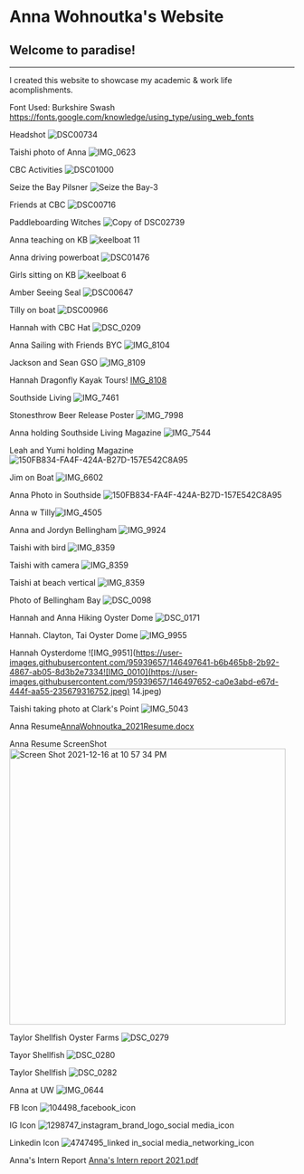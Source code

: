 # Anna Wohnoutka's Website
## Welcome to paradise!

***
I created this website to showcase my academic & work life acomplishments.

Font Used: Burkshire Swash
https://fonts.google.com/knowledge/using_type/using_web_fonts

Headshot
![DSC00734](https://user-images.githubusercontent.com/95939657/145753004-09c407e1-9317-4509-bcdd-6c2527b13b5d.jpg)

Taishi photo of Anna
![IMG_0623](https://user-images.githubusercontent.com/95939657/145754503-e9c5ba95-0766-46ea-bc63-f35872d069f6.JPG)

CBC Activities
![DSC01000](https://user-images.githubusercontent.com/95939657/145753626-17ce940f-a47a-40c2-a413-6c82f144a7c7.jpg)

Seize the Bay Pilsner
![Seize the Bay-3](https://user-images.githubusercontent.com/95939657/145753662-c01ace67-1d26-4934-9ab2-e9143142db8b.jpg)

Friends at CBC
![DSC00716](https://user-images.githubusercontent.com/95939657/145753723-daf8428b-701f-473e-a518-7b29a30f1643.jpg)

Paddleboarding Witches
![Copy of DSC02739](https://user-images.githubusercontent.com/95939657/145753783-90c8b889-4adc-4429-879e-289f7f95a697.jpg)

Anna teaching on KB
![keelboat 11](https://user-images.githubusercontent.com/95939657/145753894-e4fb3bf5-ec8c-49fc-90aa-5ef8d532b912.jpeg)

Anna driving powerboat
![DSC01476](https://user-images.githubusercontent.com/95939657/145753950-da1d03a8-5feb-4fce-b08a-235631cbf9cd.jpg)

Girls sitting on KB
![keelboat 6](https://user-images.githubusercontent.com/95939657/145754084-8aea844d-9639-4d3b-8398-385021060a36.jpg)

Amber Seeing Seal
![DSC00647](https://user-images.githubusercontent.com/95939657/145754162-e149dc80-7a14-4753-9d37-b7da4698b178.jpg)

Tilly on boat
![DSC00966](https://user-images.githubusercontent.com/95939657/145754467-06523404-14fe-468e-afb3-c867895e21ad.jpg)

Hannah with CBC Hat
![DSC_0209](https://user-images.githubusercontent.com/95939657/145755029-316dbe11-3b97-430d-b532-dce0946ef687.jpeg)

Anna Sailing with Friends BYC
![IMG_8104](https://user-images.githubusercontent.com/95939657/145889249-fcb8d26d-108b-483c-92cd-21c98386ff4b.JPEG)

Jackson and Sean GSO
![IMG_8109](https://user-images.githubusercontent.com/95939657/145889286-b1a3c7cb-10ca-4a0e-9707-aaa01906b999.jpeg)

Hannah Dragonfly Kayak Tours!
[IMG_8108](https://user-images.githubusercontent.com/95939657/145889338-9076c272-1a39-4c6c-b54e-8bb085800a8a.jpeg)

Southside Living
![IMG_7461](https://user-images.githubusercontent.com/95939657/145889416-f81be51d-51c0-4872-b107-2ae5d0c58e51.jpeg)

Stonesthrow Beer Release Poster
![IMG_7998](https://user-images.githubusercontent.com/95939657/145889580-63824735-e638-43d7-a27f-3be5744725ee.jpeg)



Anna holding Southside Living Magazine
![IMG_7544](https://user-images.githubusercontent.com/95939657/145889431-4ed245ef-10f9-4bcf-acfb-510a4965f5a2.jpeg)

Leah and Yumi holding Magazine
![150FB834-FA4F-424A-B27D-157E542C8A95](https://user-images.githubusercontent.com/95939657/145889702-a1b222d5-3539-46b6-95aa-03b4bd21aa9b.JPG)

Jim on Boat
![IMG_6602](https://user-images.githubusercontent.com/95939657/145889758-c84ce3ea-1e7d-4ca7-8f5d-47786a686ea6.jpeg)

Anna Photo in Southside
![150FB834-FA4F-424A-B27D-157E542C8A95](https://user-images.githubusercontent.com/95939657/145892014-2edf8e6b-00dd-431b-b842-56ae2332e4ce.JPG)

Anna w Tilly![IMG_4505](https://user-images.githubusercontent.com/95939657/145892158-f852a220-1353-4e4a-92dd-dd010791df6b.jpeg)

Anna and Jordyn Bellingham
![IMG_9924](https://user-images.githubusercontent.com/95939657/145893450-358ae6ba-9d42-4e8b-a4df-a48a142b30b8.JPG)

Taishi with bird
![IMG_8359](https://user-images.githubusercontent.com/95939657/145893527-27bee730-0a54-4fdd-a750-8569bdab57c2.JPEG)

Taishi with camera
![IMG_8359](https://user-images.githubusercontent.com/95939657/145893564-0169b649-ee5a-4150-9ce7-3b387e7f0a2d.JPEG)

Taishi at beach vertical
![IMG_8359](https://user-images.githubusercontent.com/95939657/145893602-a2b034b4-8366-4b7a-959b-f30065364757.JPEG)


Photo of Bellingham Bay 
![DSC_0098](https://user-images.githubusercontent.com/95939657/146497356-dd1c5312-cf90-46d5-8efc-6b5cb25cceed.jpeg)

Hannah and Anna Hiking Oyster Dome
![DSC_0171](https://user-images.githubusercontent.com/95939657/146497446-3530eee9-82f1-4d0f-bc5c-a8eb099b41c0.jpeg)

Hannah. Clayton, Tai Oyster Dome
![IMG_9955](https://user-images.githubusercontent.com/95939657/146497612-7c7957a4-756d-476d-97b8-014db25d2279.jpeg)

Hannah Oysterdome
![IMG_9951](https://user-images.githubusercontent.com/95939657/146497641-b6b465b8-2b92-4867-ab05-8d3b2e7334![IMG_0010](https://user-images.githubusercontent.com/95939657/146497652-ca0e3abd-e67d-444f-aa55-235679316752.jpeg)
14.jpeg)

Taishi taking photo at Clark's Point
![IMG_5043](https://user-images.githubusercontent.com/95939657/146497660-679e148d-ff16-4e09-9171-27474f9c6ce2.jpeg)


Anna Resume[AnnaWohnoutka_2021Resume.docx](https://github.com/annawohnoutka/annawohnoutka.github.io/files/7732580/AnnaWohnoutka_2021Resume.docx)

Anna Resume ScreenShot
<img width="488" alt="Screen Shot 2021-12-16 at 10 57 34 PM" src="https://user-images.githubusercontent.com/95939657/146502709-35d03876-a4c6-4546-b97e-23c7ae49c25b.png">

Taylor Shellfish Oyster Farms
![DSC_0279](https://user-images.githubusercontent.com/95939657/146653924-fd09845c-6696-4074-a04f-bbbd5e2aa3d2.jpeg)

Tayor Shellfish 
![DSC_0280](https://user-images.githubusercontent.com/95939657/146653927-a20d41d9-01ec-4ce1-86b4-fae603926bb0.jpeg)

Taylor Shellfish
![DSC_0282](https://user-images.githubusercontent.com/95939657/146653931-995e3ad7-f066-4284-8194-995074659862.jpeg)

Anna at UW
![IMG_0644](https://user-images.githubusercontent.com/95939657/146653932-76867c36-2fae-4535-a934-146236886183.JPG)

FB Icon
![104498_facebook_icon](https://user-images.githubusercontent.com/95939657/146655502-4562f8b2-c936-4181-8255-1ff536907f75.png)


IG Icon
![1298747_instagram_brand_logo_social media_icon](https://user-images.githubusercontent.com/95939657/146655506-8bd1de5e-f3be-4367-89d8-40a88d9fd2a2.png)


Linkedin Icon
![4747495_linked in_social media_networking_icon](https://user-images.githubusercontent.com/95939657/146655504-c5e7d23c-36e8-41a0-86d7-362fb6763612.png)

Anna's Intern Report
[Anna's Intern report 2021.pdf](https://github.com/annawohnoutka/annawohnoutka.github.io/files/7759852/Anna.s.Intern.report.2021.pdf)




